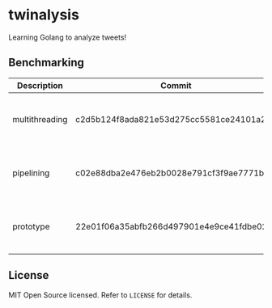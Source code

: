 # twinalysis

Learning Golang to analyze tweets!

## Benchmarking

| Description | Commit | Performance |
|-------------|--------|-------------|
| multithreading | c2d5b124f8ada821e53d275cc5581ce24101a217 | 1.64s user 1.56s system 22% cpu 14.411 total |
|  pipelining    | c02e88dba2e476eb2b0028e791cf3f9ae7771bdf | 1.85s user 1.78s system 15% cpu 22.813 total |
|   prototype    | 22e01f06a35abfb266d497901e4e9ce41fdbe029 | 1.94s user 1.63s system 15% cpu 22.961 total |


## License

MIT Open Source licensed. Refer to `LICENSE` for details.
